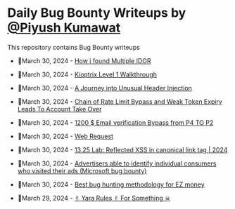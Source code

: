 # Daily Bug Bounty Writeups by [@Piyush Kumawat](https://twitter.com/piyush_supiy) 
This repository contains Bug Bounty writeups

<!-- BLOG-POST-LIST:START -->
 - 💯March 30, 2024 - [How i found Multiple IDOR](https://medium.com/@hillrane24/how-i-found-multiple-idor-ab52815b375a?source=rss------bug_bounty-5) 

 - 💯March 30, 2024 - [Kioptrix Level 1 Walkthrough](https://erdemstar.medium.com/kioptrix-level-1-walkthrough-6e985fbd0dc7?source=rss------bug_bounty-5) 

 - 💯March 30, 2024 - [A Journey into Unusual Header Injection](https://medium.com/@imusabkhan/a-journey-into-unusual-header-injection-693cc0ddecc6?source=rss------bug_bounty-5) 

 - 💯March 30, 2024 - [Chain of Rate Limit Bypass and Weak Token Expiry Leads To Account Take Over](https://medium.com/@ozomarzu/chain-of-rate-limit-bypass-and-weak-token-expiry-leads-to-account-take-over-d9cddf598c9c?source=rss------bug_bounty-5) 

 - 💯March 30, 2024 - [1200 $ Email verification Bypass from P4 TO P2](https://medium.com/@akrachliy/email-verification-bypass-from-p4-to-p2-50fa3dde8e5f?source=rss------bug_bounty-5) 

 - 💯March 30, 2024 - [Web Request](https://medium.com/@mirackucuk595/web-request-ea237118e259?source=rss------bug_bounty-5) 

 - 💯March 30, 2024 - [13.25 Lab: Reflected XSS in canonical link tag | 2024](https://cyberw1ng.medium.com/13-25-lab-reflected-xss-in-canonical-link-tag-2024-c4478a82b466?source=rss------bug_bounty-5) 

 - 💯March 30, 2024 - [Advertisers able to identify individual consumers who visited their ads &lpar;Microsoft bug bounty&rpar;](https://medium.com/@avig2009/advertisers-able-to-identify-individual-consumers-who-visited-their-ads-microsoft-bug-bounty-a8bcb2d727f2?source=rss------bug_bounty-5) 

 - 💯March 30, 2024 - [Best bug hunting methodology for EZ money](https://medium.com/@tom.sh/best-bug-hunting-methodology-for-ez-money-58b7fe928e6f?source=rss------bug_bounty-5) 

 - 💯March 29, 2024 - [✌︎ Yara Rules ✌︎ For Something ☠︎](https://medium.com/@haticezkmnl/yara-rules-%EF%B8%8E-for-something-%EF%B8%8E-0164b38e3ddd?source=rss------bug_bounty-5) 
<!-- BLOG-POST-LIST:END -->
